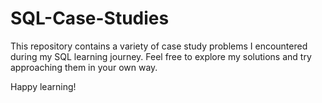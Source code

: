 # SQL-Case-Studies
This repository contains a variety of case study problems I encountered during my SQL learning journey. Feel free to explore my solutions and try approaching them in your own way.

Happy learning!
